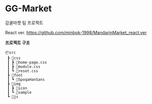 # GG-Market
감귤마켓 팀 프로젝트

 React ver. https://github.com/minbok-1998/MandarinMarket_react.ver

<b>프로젝트 구조</b>
```
📦src
 ┣ 📂css
 ┃ ┣ 📜home-page.css
 ┃ ┣ 📜module.css
 ┃ ┗ 📜reset.css
 ┣ 📂font
 ┃ ┗ 📂SpoqaHanSans
 ┣ 📂img
 ┃ ┣ 📂icon
 ┃ ┗ 📂sample
 ┗ 📂js
 ```
